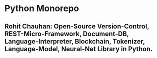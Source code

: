 # Python Monorepo

Rohit Chauhan: Open-Source Version-Control, REST-Micro-Framework, Document-DB, Language-Interpreter, Blockchain, Tokenizer, Language-Model, Neural-Net Library in Python. 
--------------------------------------------------------------------------------------------------------------



